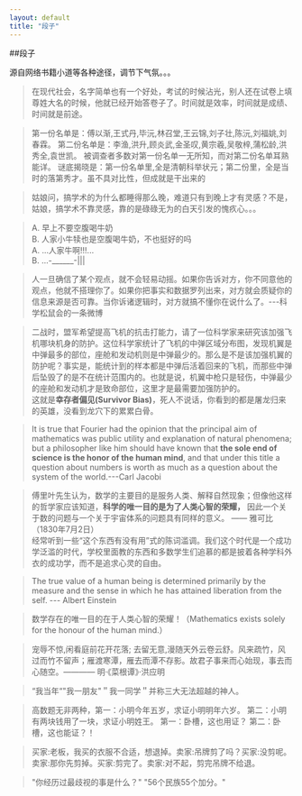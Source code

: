 ```yaml
---
layout: default
title: "段子"
---
```



##段子

源自网络书籍小道等各种途径，调节下气氛。。。

> 在现代社会，名字简单也有一个好处，考试的时候沾光，别人还在试卷上填尊姓大名的时候，他就已经开始答卷子了。时间就是效率，时间就是成绩、时间就是前途。

> 第一份名单是：傅以渐,王式丹,毕沅,林召堂,王云锦,刘子壮,陈沅,刘福姚,刘春霖。
第二份名单是：李渔,洪升,顾炎武,金圣叹,黄宗羲,吴敬梓,蒲松龄,洪秀全,袁世凯。
被调查者多数对第一份名单一无所知，而对第二份名单耳熟能详。
谜底揭晓是：第一份名单里,全是清朝科举状元；第二份里，全是当时的落第秀才。虽不具对比性，但成就是干出来的

> 姑娘问，搞学术的为什么都睡得那么晚，难道只有到晚上才有灵感？不是，姑娘，搞学术不靠灵感，靠的是碌碌无为的白天引发的愧疚心。。。

> A. 早上不要空腹喝牛奶  
B. 人家小牛犊也是空腹喝牛奶，不也挺好的吗  
A. ...人家牛啊!!!...  
B. ...-______-|||

> 人一旦确信了某个观点，就不会轻易动摇。如果你告诉对方，你不同意他的观点，他就不搭理你了。如果你把事实和数据罗列出来，对方就会质疑你的信息来源是否可靠。当你诉诸逻辑时，对方就搞不懂你在说什么了。---科学松鼠会的一条微博

> 二战时，盟军希望提高飞机的抗击打能力，请了一位科学家来研究该加强飞机哪块机身的防护。这位科学家统计了飞机的中弹区域分布图，发现机翼是中弹最多的部位，座舱和发动机则是中弹最少的。那么是不是该加强机翼的防护呢？事实是，能统计到的样本都是中弹后活着回来的飞机，而那些中弹后坠毁了的是不在统计范围内的。也就是说，机翼中枪只是轻伤，中弹最少的座舱和发动机才是致命部位，这里才是最需要加强防护的。  
这就是**幸存者偏见(Survivor Bias)**，死人不说话，你看到的都是屠龙归来的英雄，没看到龙穴下的累累白骨。

> It is true that Fourier had the opinion that the principal aim of mathematics was public utility and explanation of natural phenomena; but a philosopher like him should have known that **the sole end of science is the honor of the human mind**, and that under this title a question about numbers is worth as much as a question about the system of the world.---Carl Jacobi

> 傅里叶先生认为，数学的主要目的是服务人类、解释自然现象；但像他这样的哲学家应该知道，**科学的唯一目的是为了人类心智的荣耀，** 因此一个关于数的问题与一个关于宇宙体系的问题具有同样的意义。   ——  雅可比 （1830年7月2日）  
经常听到一些“这个东西有没有用”式的陈词滥调。我们这个时代是一个成功学泛滥的时代，学校里面教的东西和多数学生们追慕的都是披着各种学科外衣的成功学，而不是追求心灵的自由。

> The true value of a human being is determined primarily by the measure and the sense in which he has attained liberation from the self. --- Albert Einstein

> 数学存在的唯一目的在于人类心智的荣耀！（Mathematics exists solely for the honour of the human mind.）

> 宠辱不惊,闲看庭前花开花落; 去留无意,漫随天外云卷云舒。风来疏竹，风过而竹不留声；雁渡寒潭，雁去而潭不存影。故君子事来而心始现，事去而心随空。———— 明·《菜根谭》·洪应明

> “我当年“"我一朋友"＂我一同学＂并称三大无法超越的神人。

> 高数题无非两种，第一：小明今年五岁，求证小明明年六岁。 第二：小明有两块钱用了一块，求证小明姓王。 第一：卧槽，这也用证？ 第二：卧槽，这也能证？！

> 买家:老板，我买的衣服不合适，想退掉。卖家:吊牌剪了吗？买家:没剪呢。卖家:那你先剪掉。买家:剪完了。卖家:对不起，剪完吊牌不给退。

> "你经历过最歧视的事是什么？" "56个民族55个加分。"